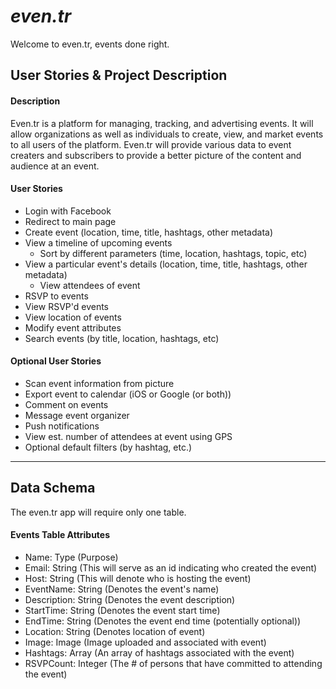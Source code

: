 # ***even.tr***
Welcome to even.tr, events done right.

## User Stories & Project Description
#### Description
Even.tr is a platform for managing, tracking, and advertising events. It will allow organizations as well as individuals to create, view, and market events to all users of the platform. Even.tr will provide various data to event creaters and subscribers to provide a better picture of the content and audience at an event.

#### User Stories
- Login with Facebook
- Redirect to main page
- Create event (location, time, title, hashtags, other metadata)
- View a timeline of upcoming events
    - Sort by different parameters (time, location, hashtags, topic, etc)
- View a particular event's details (location, time, title, hashtags, other metadata)
    - View attendees of event
- RSVP to events
- View RSVP'd events
- View location of events
- Modify event attributes
- Search events (by title, location, hashtags, etc)

#### Optional User Stories
- Scan event information from picture
- Export event to calendar (iOS or Google (or both))
- Comment on events
- Message event organizer
- Push notifications
- View est. number of attendees at event using GPS
- Optional default filters (by hashtag, etc.)

-----------------------------------
## Data Schema
The even.tr app will require only one table.
#### Events Table Attributes
- Name: Type (Purpose)
- Email: String (This will serve as an id indicating who created the event)
- Host: String (This will denote who is hosting the event)
- EventName: String (Denotes the event's name)
- Description: String (Denotes the event description)
- StartTime: String (Denotes the event start time)
- EndTime: String (Denotes the event end time (potentially optional))
- Location: String (Denotes location of event)
- Image: Image (Image uploaded and associated with event)
- Hashtags: Array (An array of hashtags associated with the event)
- RSVPCount: Integer (The # of persons that have committed to attending the event)

